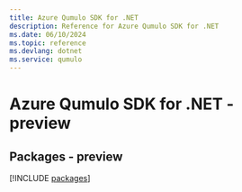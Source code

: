 ```yaml
---
title: Azure Qumulo SDK for .NET
description: Reference for Azure Qumulo SDK for .NET
ms.date: 06/10/2024
ms.topic: reference
ms.devlang: dotnet
ms.service: qumulo
---
```

# Azure Qumulo SDK for .NET - preview
## Packages - preview
[!INCLUDE [packages](qumulo-index.md)]